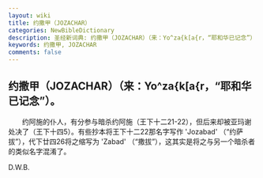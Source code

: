 ```yaml
---
layout: wiki
title: 约撒甲（JOZACHAR）
categories: NewBibleDictionary
description: 圣经新词典: 约撒甲（JOZACHAR）（来：Yo^za{k[a{r，“耶和华已记念”）
keywords: 约撒甲, JOZACHAR
comments: false
---
```


## 约撒甲（JOZACHAR）（来：Yo^za{k[a{r，“耶和华已记念”）。

　　约阿施的仆人，有分参与暗杀约阿施（王下十二21-22），但后来却被亚玛谢处决了（王下十四5）。有些抄本将王下十二22那名字写作 'Jozabad' （“约萨拔”），代下廿四26将之缩写为 'Zabad' （“撒拔”），这其实是将之与另一个暗杀者的类似名字混淆了。

D.W.B.








